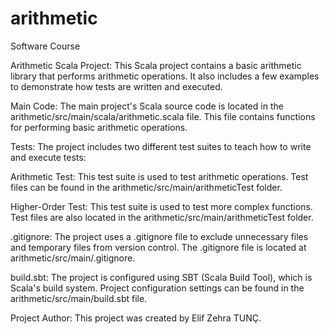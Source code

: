 # arithmetic
Software Course

Arithmetic Scala Project:
This Scala project contains a basic arithmetic library that performs arithmetic operations. It also includes a few examples to demonstrate how tests are written and executed.

Main Code:
The main project's Scala source code is located in the arithmetic/src/main/scala/arithmetic.scala file. This file contains functions for performing basic arithmetic operations.

Tests:
The project includes two different test suites to teach how to write and execute tests:

Arithmetic Test: 
This test suite is used to test arithmetic operations. Test files can be found in the arithmetic/src/main/arithmeticTest folder.

Higher-Order Test: 
This test suite is used to test more complex functions. Test files are also located in the arithmetic/src/main/arithmeticTest folder.

.gitignore:
The project uses a .gitignore file to exclude unnecessary files and temporary files from version control. The .gitignore file is located at arithmetic/src/main/.gitignore.

build.sbt:
The project is configured using SBT (Scala Build Tool), which is Scala's build system. Project configuration settings can be found in the arithmetic/src/main/build.sbt file.

Project Author:
This project was created by Elif Zehra TUNÇ.
